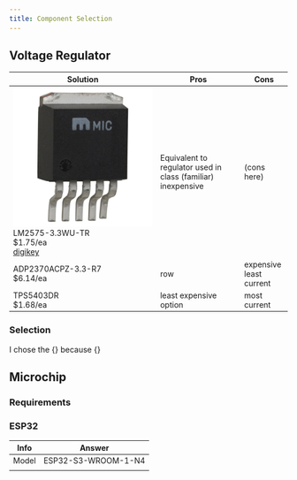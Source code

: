 ```yaml
---
title: Component Selection
---
```

## Voltage Regulator
|Solution | Pros | Cons |
|------|------|------|
|![image](images/LM2575-3.3WU-TR.jpg) <br> LM2575-3.3WU-TR <br> $1.75/ea <br> [digikey](https://www.digikey.com/en/products/detail/microchip-technology/LM2575-3-3WU-TR/1027646)| Equivalent to regulator used in class (familiar) <br> inexpensive | (cons here) |
|ADP2370ACPZ-3.3-R7 <br> $6.14/ea| row | expensive <br> least current|
|TPS5403DR <br> $1.68/ea| least expensive option | most current|

### Selection
I chose the {} because {}

## Microchip
### Requirements 

### ESP32
|Info  | Answer |
|-----|-----|
|Model |ESP32-S3-WROOM-1-N4|
|||
